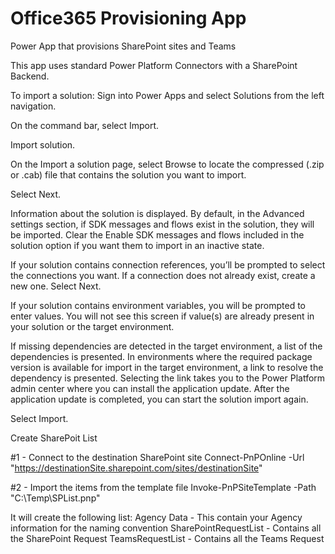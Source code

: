 # Office365 Provisioning App
Power App that provisions SharePoint sites and Teams

This app uses standard Power Platform Connectors with a SharePoint Backend. 

To import a solution:
Sign into Power Apps and select Solutions from the left navigation.

On the command bar, select Import.

Import solution.

On the Import a solution page, select Browse to locate the compressed (.zip or .cab) file that contains the solution you want to import.

Select Next.

Information about the solution is displayed. By default, in the Advanced settings section, if SDK messages and flows exist in the solution, they will be imported. Clear the Enable SDK messages and flows included in the solution option if you want them to import in an inactive state.

If your solution contains connection references, you’ll be prompted to select the connections you want. If a connection does not already exist, create a new one. Select Next.

If your solution contains environment variables, you will be prompted to enter values. You will not see this screen if value(s) are already present in your solution or the target environment.

If missing dependencies are detected in the target environment, a list of the dependencies is presented. In environments where the required package version is available for import in the target environment, a link to resolve the dependency is presented. Selecting the link takes you to the Power Platform admin center where you can install the application update. After the application update is completed, you can start the solution import again.

Select Import.


Create SharePoit List

#1 - Connect to the destination SharePoint site 
Connect-PnPOnline -Url "https://destinationSite.sharepoint.com/sites/destinationSite" 

#2 - Import the items from the template file
Invoke-PnPSiteTemplate -Path "C:\Temp\SPList.pnp"

It will create the following list:
Agency Data - This contain your Agency information for the naming convention
SharePointRequestList - Contains all the SharePoint Request
TeamsRequestList - Contains all the Teams Request
